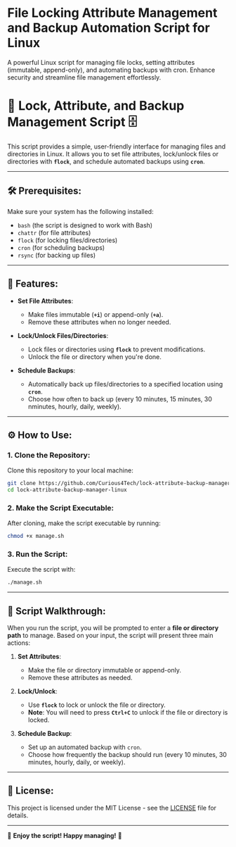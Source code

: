 # File Locking Attribute Management and Backup Automation Script for Linux
A powerful Linux script for managing file locks, setting attributes (immutable, append-only), and automating backups with cron. Enhance security and streamline file management effortlessly.


# 📂 **Lock, Attribute, and Backup Management Script** 🗄️

This script provides a simple, user-friendly interface for managing files and directories in Linux. It allows you to set file attributes, lock/unlock files or directories with **`flock`**, and schedule automated backups using **`cron`**.

---

## 🛠️ **Prerequisites**:
Make sure your system has the following installed:

- `bash` (the script is designed to work with Bash)
- `chattr` (for file attributes)
- `flock` (for locking files/directories)
- `cron` (for scheduling backups)
- `rsync` (for backing up files)

---


## 🚀 **Features**:

- **Set File Attributes**:
  - Make files immutable (**`+i`**) or append-only (**`+a`**).
  - Remove these attributes when no longer needed.

- **Lock/Unlock Files/Directories**:
  - Lock files or directories using **`flock`** to prevent modifications.
  - Unlock the file or directory when you're done.

- **Schedule Backups**:
  - Automatically back up files/directories to a specified location using **`cron`**.
  - Choose how often to back up (every 10 minutes, 15 minutes, 30 nminutes, hourly, daily, weekly).

---

## ⚙️ **How to Use**:

### 1. **Clone the Repository**:
   Clone this repository to your local machine:
   ```bash
   git clone https://github.com/Curious4Tech/lock-attribute-backup-manager-linux.git
   cd lock-attribute-backup-manager-linux
   ```

### 2. **Make the Script Executable**:
   After cloning, make the script executable by running:
   ```bash
   chmod +x manage.sh
   ```

### 3. **Run the Script**:
   Execute the script with:
   ```bash
   ./manage.sh
   ```

---

## 📝 **Script Walkthrough**:

When you run the script, you will be prompted to enter a **file or directory path** to manage. Based on your input, the script will present three main actions:

1. **Set Attributes**:
   - Make the file or directory immutable or append-only.
   - Remove these attributes as needed.

2. **Lock/Unlock**:
   - Use **`flock`** to lock or unlock the file or directory.
   - **Note**: You will need to press **`Ctrl+C`** to unlock if the file or directory is locked.

3. **Schedule Backup**:
   - Set up an automated backup with `cron`.
   - Choose how frequently the backup should run (every 10 minutes, 30 minutes, hourly, daily, or weekly).

---

## 📜 **License**:
This project is licensed under the MIT License - see the [LICENSE](LICENSE) file for details.

---

🎉 **Enjoy the script! Happy managing!** 🎉
